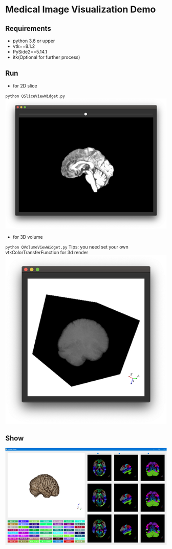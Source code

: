 # Medical Image Visualization Demo

## Requirements

- python 3.6 or upper
- vtk==8.1.2
- PySide2==5.14.1
- itk(Optional for further process)

## Run

- for 2D slice

`python QSliceViewWidget.py`
![Slice View](SliceView.png)

- for 3D volume

`python QVolumeViewWidget.py`
Tips: you need set your own vtkColorTransferFunction for 3d render
![Volume View](VolumeView.png)

## Show

![snapshot](snapshot.png)